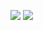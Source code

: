 ![](https://hit.yhype.me/github/profile?user_id=47067438)
![](https://komarev.com/ghpvc/?username=Patryk-Rozwadowski) 
